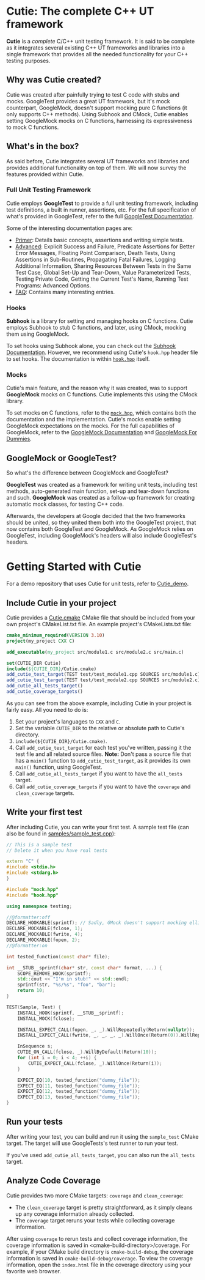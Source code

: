 # Cutie: The complete C++ UT framework

**Cutie** is a *complete* C/C++ unit testing framework. It is said to be complete as it integrates several existing C++ UT frameworks and libraries into a single framework that provides all the needed functionality for your C++ testing purposes.

## Why was Cutie created?

Cutie was created after painfully trying to test C code with stubs and mocks. GoogleTest provides a great UT framework, but it's mock counterpart, GoogleMock, doesn't support mocking pure C functions (it only supports C++ methods). Using Subhook and CMock, Cutie enables setting GoogleMock mocks on C functions, harnessing its expressiveness to mock C functions.

## What's in the box?

As said before, Cutie integrates several UT frameworks and libraries and provides additional functionality on top of them.   We will now survey the features provided within Cutie.

### Full Unit Testing Framework

Cutie employs **GoogleTest** to provide a full unit testing framework, including test definitions, a built in runner, assertions, etc. For the full specification of what's provided in GoogleTest, refer to the full [GoogleTest Documentation](https://github.com/google/googletest/blob/main/README.md).

Some of the interesting documentation pages are:

- [Primer](https://google.github.io/googletest/primer.html): Details basic concepts, assertions and writing simple tests.
- [Advanced](https://google.github.io/googletest/advanced.html): Explicit Success and Failure, Predicate Assertions for Better Error Messages, Floating Point Comparison, Death Tests, Using Assertions in Sub-Routines, Propagating Fatal Failures, Logging Additional Information, Sharing Resources Between Tests in the Same Test Case, Global Set-Up and Tear-Down, Value Parameterized Tests, Testing Private Code, Getting the Current Test's Name, Running Test Programs: Advanced Options.
- [FAQ](https://google.github.io/googletest/faq.html): Contains many interesting entries.

### Hooks

**Subhook** is a library for setting and managing hooks on C functions. Cutie employs Subhook to stub C functions, and later, using CMock, mocking them using GoogleMock.

To set hooks using Subhook alone, you can check out the [Subhook Documentation](https://github.com/Zeex/subhook/blob/master/README.md). However, we recommend using Cutie's `hook.hpp` header file to set hooks. The documentation is within [`hook.hpp`](hook.hpp) itself.

### Mocks

Cutie's main feature, and the reason why it was created, was to support **GoogleMock** mocks on C functions. Cutie implements this using the CMock library.

To set mocks on C functions, refer to the [`mock.hpp`](mock.hpp), which contains both the documentation and the implementation. Cutie's mocks enable setting GoogleMock expectations on the mocks. For the full capabilities of GoogleMock, refer to the [GoogleMock Documentation](https://google.github.io/googletest/gmock_cook_book.html) and [GoogleMock For Dummies](https://google.github.io/googletest/gmock_for_dummies.html).

## GoogleMock or GoogleTest?

So what's the difference between GoogleMock and GoogleTest?

**GoogleTest** was created as a framework for writing unit tests, including test methods, auto-generated main function, set-up and tear-down functions and such. **GoogleMock** was created as a follow-up framework for creating automatic mock classes, for testing C++ code.

Afterwards, the developers at Google decided that the two frameworks should be united, so they united them both into the GoogleTest project, that now contains both GoogleTest and GoogleMock. As GoogleMock relies on GoogleTest, including GoogleMock's headers will also include GoogleTest's headers.

# Getting Started with Cutie

For a demo repository that uses Cutie for unit tests, refer to [Cutie_demo](https://github.com/nboutin/Cutie_demo).

## Include Cutie in your project

Cutie provides a [Cutie.cmake](Cutie.cmake) CMake file that should be included from your own project's CMakeList.txt file. An example project's CMakeLists.txt file:

```cmake
cmake_minimum_required(VERSION 3.10)
project(my_project CXX C)

add_executable(my_project src/module1.c src/module2.c src/main.c)

set(CUTIE_DIR Cutie)
include(${CUTIE_DIR}/Cutie.cmake)
add_cutie_test_target(TEST test/test_module1.cpp SOURCES src/module1.c)
add_cutie_test_target(TEST test/test_module2.cpp SOURCES src/module2.c)
add_cutie_all_tests_target()
add_cutie_coverage_targets()
```

As you can see from the above example, including Cutie in your project is fairly easy. All you need to do is:

1. Set your project's languages to `CXX` and `C`.
2. Set the variable `CUTIE_DIR` to the relative or absolute path to Cutie's directory.
3. `include(${CUTIE_DIR}/Cutie.cmake)`.
4. Call `add_cutie_test_target` for each test you've written, passing it the test file and all related source files.
   **Note:** Don't pass a source file that has a `main()` function to `add_cutie_test_target`, as it provides its own `main()` function, using GoogleTest.
5. Call `add_cutie_all_tests_target` if you want to have the `all_tests` target.
6. Call `add_cutie_coverage_targets` if you want to have the `coverage` and `clean_coverage` targets.

## Write your first test

After including Cutie, you can write your first test. A sample test file (can also be found in [samples/sample_test.cpp](samples/sample_test.cpp)):

```c++
// This is a sample test
// Delete it when you have real tests

extern "C" {
#include <stdio.h>
#include <stdarg.h>
}

#include "mock.hpp"
#include "hook.hpp"

using namespace testing;

//@formatter:off
DECLARE_HOOKABLE(sprintf); // Sadly, GMock doesn't support mocking ellipsis...
DECLARE_MOCKABLE(fclose, 1);
DECLARE_MOCKABLE(fwrite, 4);
DECLARE_MOCKABLE(fopen, 2);
//@formatter:on

int tested_function(const char* file);

int __STUB__sprintf(char* str, const char* format, ...) {
    SCOPE_REMOVE_HOOK(sprintf);
    std::cout << "I'm in stub!" << std::endl;
    sprintf(str, "%s/%s", "foo", "bar");
    return 10;
}

TEST(Sample, Test) {
    INSTALL_HOOK(sprintf, __STUB__sprintf);
    INSTALL_MOCK(fclose);

    INSTALL_EXPECT_CALL(fopen, _, _).WillRepeatedly(Return(nullptr));
    INSTALL_EXPECT_CALL(fwrite, _, _, _, _).WillOnce(Return(0)).WillRepeatedly(Return(0));

    InSequence s;
    CUTIE_ON_CALL(fclose, _).WillByDefault(Return(10));
    for (int i = 0; i < 4; ++i) {
        CUTIE_EXPECT_CALL(fclose, _).WillOnce(Return(i));
    }

    EXPECT_EQ(10, tested_function("dummy_file"));
    EXPECT_EQ(11, tested_function("dummy_file"));
    EXPECT_EQ(12, tested_function("dummy_file"));
    EXPECT_EQ(13, tested_function("dummy_file"));
}
```

## Run your tests

After writing your test, you can build and run it using the `sample_test` CMake target. The target will use GoogleTests's test runner to run your test.

If you've used `add_cutie_all_tests_target`, you can also run the `all_tests` target.

## Analyze Code Coverage

Cutie provides two more CMake targets: `coverage` and `clean_coverage`:

* The `clean_coverage` target is pretty straightforward, as it simply cleans up any coverage information already collected.
* The `coverage` target reruns your tests while collecting coverage information.

After using `coverage` to rerun tests and collect coverage information, the coverage information is saved in \<cmake-build-directory\>/coverage. For example, if your CMake build directory is `cmake-build-debug`, the coverage information is saved in `cmake-build-debug/coverage`. To view the coverage information, open the `index.html` file in the coverage directory using your favorite web browser.
